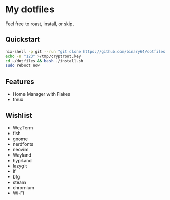 # My dotfiles

Feel free to roast, install, or skip.

## Quickstart

```bash
nix-shell -p git --run "git clone https://github.com/binary64/dotfiles ~/dotfiles"
echo -n "123" >/tmp/cryptroot.key
cd ~/dotfiles && bash ./install.sh
sudo reboot now
```

## Features

- Home Manager with Flakes
- tmux

## Wishlist

- WezTerm
- fish
- gnome
- nerdfonts
- neovim
- Wayland
- hyprland
- lazygit
- lf
- bfg
- steam
- chromium
- Wi-Fi
